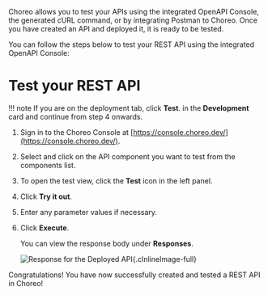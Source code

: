 Choreo allows you to test your APIs using the integrated OpenAPI Console, the generated cURL command, or by integrating Postman to Choreo. Once you have created an API and deployed it, it is ready to be tested. 

You can follow the steps below to test your REST API using the integrated OpenAPI Console:

# Test your REST API

!!! note
    If you are on the deployment tab, click **Test**. in the **Development** card and continue from step 4 onwards. 

1. Sign in to the Choreo Console at [https://console.choreo.dev/](https://console.choreo.dev/).
2. Select and click on the API component you want to test from the components list. 

3. To open the test view, click the **Test** icon in the left panel.

4. Click **Try it out**.

5. Enter any parameter values if necessary.

6. Click **Execute**.

    You can view the response body under **Responses**.

    ![Response for the Deployed API](../../assets/img/tutorials/rest-api/deployed-api-response.png){.cInlineImage-full}

Congratulations! You have now successfully created and tested a REST API in Choreo!